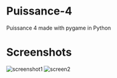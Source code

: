 # Puissance-4
Puissance 4 made with pygame in Python

# Screenshots


![screenshot1](https://user-images.githubusercontent.com/35816109/88704688-bbe02e00-d10e-11ea-885f-15eb4c37438c.png)
![screen2](https://user-images.githubusercontent.com/35816109/88704458-6146d200-d10e-11ea-8e1a-6d8737ca2b9b.png)

